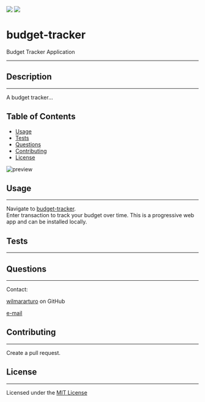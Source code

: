 ![](https://img.shields.io/badge/license-MIT%20License-blue)
![](https://travis-ci.com/wilmararturo/workout-tracker.svg?branch=main)

# budget-tracker

Budget Tracker Application

---

## Description

---

A budget tracker...

## Table of Contents

- [Usage](#usage)
- [Tests](#tests)
- [Questions](#questions)
- [Contributing](#contributing)
- [License](#license)

![preview](./budgetTracker.gif)

## Usage

---

Navigate to [budget-tracker](https://floating-dusk-93107.herokuapp.com/).  
Enter transaction to track your budget over time.
This is a progressive web app and can be installed locally.

## Tests

---

## Questions

---

Contact:

[wilmararturo](https://github.com/wilmararturo) on GitHub

[e-mail](mailto:wilmars@gmail.com)

## Contributing

---

Create a pull request.

## License

---

Licensed under the [MIT License](https://api.github.com/licenses/mit)
